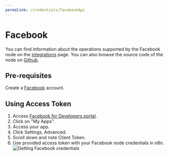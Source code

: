 ```yaml
---
permalink: /credentials/facebookApi
---
```


# Facebook
You can find information about the operations supported by the Facebook node on the [integrations](https://n8n.io/integrations/n8n-nodes-base.facebookGraphApi) page. You can also browse the source code of the node on [Github](https://github.com/n8n-io/n8n/tree/master/packages/nodes-base/nodes/Facebook).

## Pre-requisites

Create a [Facebook](https://www.facebook.com/) account.

## Using Access Token

1. Access [Facebook for Developers portal](https://developers.facebook.com/
).
2. Click on "My Apps".
3. Access your app.
4. Click Settings, Advanced.
5. Scroll down and note Client Token.
6. Use provided access token with your Facebook node credentials in n8n.
![Getting Facebook credentials](https://i.imgur.com/zbfMBxB.gif)



